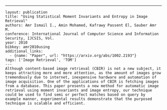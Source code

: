 ---
    layout: publication
    title: "Using Statistical Moment Invariants and Entropy in Image Retrieval"
    authors: Amr Ismail I., Amin Mohamed, Kafrawy Passent El, Sauber Amr M.
    conference: International Journal of Computer Science and Information Security, IJCSIS, Vol.
    year: 2010
    bibkey: amr2010using
    additional_links:
      - {name: "Paper", url: "https://arxiv.org/abs/1002.2193"}
    tags: ['Image Retrieval', 'TOM']
    ---
    Although content-based image retrieval (CBIR) is not a new subject, it keeps attracting more and more attention, as the amount of images grow tremendously due to internet, inexpensive hardware and automation of image acquisition. One of the applications of CBIR is fetching images from a database. This paper presents a new method for automatic image retrieval using moment invariants and image entropy, our technique could be used to find semi or perfect matches based on query by example manner, experimental results demonstrate that the purposed technique is scalable and efficient.